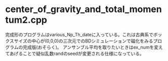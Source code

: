 # center_of_gravity_and_total_momentum2.cpp
完成形のプログラムはvarious_Np_Th_dateに入っている。これは古典系でボックスサイズの中心が(0,0,0)の三次元でのBDシミュレーションで磁化をみるプログラムの完成版(おそらく)。
アンサンブル平均を取りたいときはex_numを変えてあげることで疑似乱数randのseedが変更される仕様になっている。
